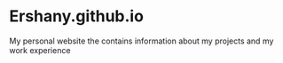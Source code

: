 # Ershany.github.io
My personal website the contains information about my projects and my work experience
